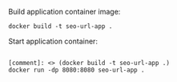 Build application container image:

```
docker build -t seo-url-app .
```

Start application container:

```

[comment]: <> (docker build -t seo-url-app .)
docker run -dp 8080:8080 seo-url-app .

```